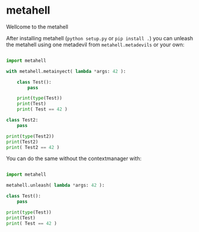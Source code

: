 # metahell
Wellcome to the metahell

After installing metahell (`python setup.py` or `pip install .`) you can unleash the metahell using one metadevil from `metahell.metadevils` or your own:

```python

import metahell

with metahell.metainyect( lambda *args: 42 ):

    class Test():
        pass

    print(type(Test))
    print(Test)
    print( Test == 42 )

class Test2:
    pass

print(type(Test2))
print(Test2)
print( Test2 == 42 )
```

You can do the same without the contextmanager with:


```python

import metahell

metahell.unleash( lambda *args: 42 ):

class Test():
    pass

print(type(Test))
print(Test)
print( Test == 42 )

```
